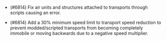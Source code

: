 - (#6814) Fix air units and structures attached to transports through scripts causing an error.

- (#6814) Add a 30% minimum speed limit to transport speed reduction to prevent modded/scripted transports from becoming completely immobile or moving backwards due to a negative speed multiplier.
